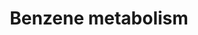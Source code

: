 ---
annotations:
- type: Cell Type Ontology
  value: hepatocyte
- type: Pathway Ontology
  value: classic metabolic pathway
- type: Pathway Ontology
  value: phase I biotransformation pathway via cytochrome P450
authors:
- Riannefijten
- Egonw
- AMTan
- MaintBot
description: This pathway describes the metabolism of benzene. It is metabolised in
  the liver and forms several metabolites that can be toxic to the human body. Some
  of the metabolites are very volatile and can be found in blood and exhaled breath.
last-edited: 2019-08-16
organisms:
- Homo sapiens
redirect_from:
- /index.php/Pathway:WP3891
- /instance/WP3891
schema-jsonld:
- '@context': https://schema.org/
  '@id': https://wikipathways.github.io/pathways/WP3891.html
  '@type': Dataset
  creator:
    '@type': Organization
    name: WikiPathways
  description: This pathway describes the metabolism of benzene. It is metabolised
    in the liver and forms several metabolites that can be toxic to the human body.
    Some of the metabolites are very volatile and can be found in blood and exhaled
    breath.
  keywords:
  - MPO
  - S-Phenylmercapturic acid
  - Oxepine
  - Catechol
  - Benzene oxide
  - Hydroquinone
  - dehydrogenase
  - Benzene
  - Benzene diol epoxide
  - Benzene dihydrodiol
  - Glutathione S-transferase
  - Microsomal Epoxide Hydrolase
  - CYP2E1
  - NQO1
  - p-benzoquinone
  - Dihydrodiol
  - 1,2-Benzoquinone
  - Phenol
  license: CC0
  name: Benzene metabolism
seo: CreativeWork
title: Benzene metabolism
wpid: WP3891
---